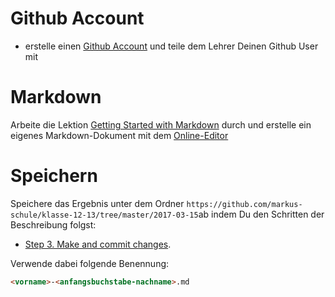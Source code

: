 # Github Account
* erstelle einen [Github Account](https://github.com/) und teile dem Lehrer Deinen Github User mit

# Markdown
Arbeite die Lektion [Getting Started with Markdown](http://programminghistorian.org/lessons/getting-started-with-markdown) durch und erstelle ein eigenes Markdown-Dokument mit dem [Online-Editor](http://dillinger.io/)

# Speichern
Speichere das Ergebnis unter dem Ordner `https://github.com/markus-schule/klasse-12-13/tree/master/2017-03-15`ab indem Du den Schritten der Beschreibung folgst:

* [Step 3. Make and commit changes](https://guides.github.com/activities/hello-world/#commit).

Verwende dabei folgende Benennung:
```HTML
<vorname>-<anfangsbuchstabe-nachname>.md
```
